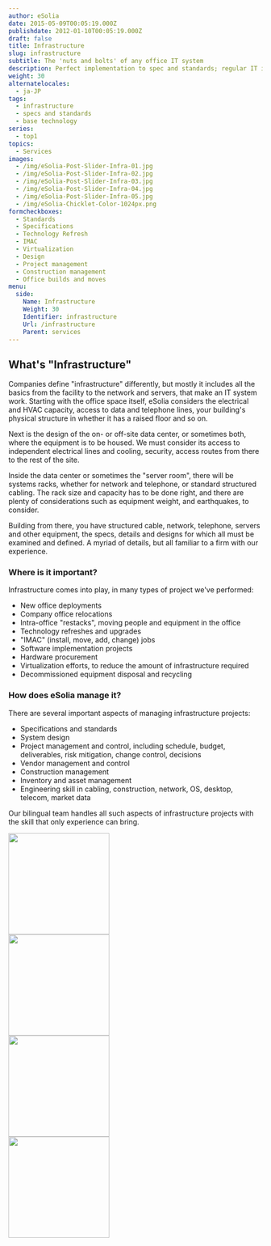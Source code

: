 ```yaml
---
author: eSolia
date: 2015-05-09T00:05:19.000Z
publishdate: 2012-01-10T00:05:19.000Z
draft: false
title: Infrastructure
slug: infrastructure
subtitle: The 'nuts and bolts' of any office IT system
description: Perfect implementation to spec and standards; regular IT infrastructure or technology refreshes, performed with aplomb. - from eSolia Inc.
weight: 30
alternatelocales:
  - ja-JP
tags:
  - infrastructure
  - specs and standards
  - base technology
series:
  - top1
topics:
  - Services
images:
  - /img/eSolia-Post-Slider-Infra-01.jpg
  - /img/eSolia-Post-Slider-Infra-02.jpg
  - /img/eSolia-Post-Slider-Infra-03.jpg
  - /img/eSolia-Post-Slider-Infra-04.jpg
  - /img/eSolia-Post-Slider-Infra-05.jpg
  - /img/eSolia-Chicklet-Color-1024px.png
formcheckboxes:
  - Standards
  - Specifications
  - Technology Refresh
  - IMAC
  - Virtualization
  - Design
  - Project management
  - Construction management
  - Office builds and moves
menu:
  side:
    Name: Infrastructure
    Weight: 30
    Identifier: infrastructure
    Url: /infrastructure
    Parent: services
---
```


## What's "Infrastructure"
Companies define "infrastructure" differently, but mostly it includes all the basics from the facility to the network and servers, that make an IT system work. Starting with the office space itself, eSolia considers the electrical and HVAC capacity, access to data and telephone lines, your building's physical structure in whether it has a raised floor and so on.

Next is the design of the on- or off-site data center, or sometimes both, where the equipment is to be housed. We must consider its access to independent electrical lines and cooling, security, access routes from there to the rest of the site.

Inside the data center or sometimes the "server room", there will be systems racks, whether for network and telephone, or standard structured cabling. The rack size and capacity has to be done right, and there are plenty of considerations such as equipment weight, and earthquakes, to consider.

Building from there, you have structured cable, network, telephone, servers and other equipment, the specs, details and designs for which all must be examined and defined. A myriad of details, but all familiar to a firm with our experience.

### Where is it important?
Infrastructure comes into play, in many types of project we've performed:

* New office deployments
* Company office relocations
* Intra-office "restacks", moving people and equipment in the office
* Technology refreshes and upgrades
* "IMAC" (install, move, add, change) jobs
* Software implementation projects
* Hardware procurement
* Virtualization efforts, to reduce the amount of infrastructure required
* Decommissioned equipment disposal and recycling

### How does eSolia manage it?
There are several important aspects of managing infrastructure projects:

* Specifications and standards
* System design
* Project management and control, including schedule, budget, deliverables, risk mitigation, change control, decisions
* Vendor management and control
* Construction management
* Inventory and asset management
* Engineering skill in cabling, construction, network, OS, desktop, telecom, market data

Our bilingual team handles all such aspects of infrastructure projects with the skill that only experience can bring.

<div class="row">
  <div class="col s12 m6 l3"><img class="materialboxed" data-caption="Server rack infra - by eSolia Inc." width="200" src="/img/eSolia-Post-Slider-Infra-01.jpg"></div>
  <div class="col s12 m6 l3"><img class="materialboxed" data-caption="Telco infra - by eSolia Inc." width="200" src="/img/eSolia-Post-Slider-Infra-02.jpg"></div>
  <div class="col s12 m6 l3"><img class="materialboxed" data-caption="Data center infra - by eSolia Inc." width="200" src="/img/eSolia-Post-Slider-Infra-05.jpg"></div>
  <div class="col s12 m6 l3"><img class="materialboxed" data-caption="Structured cable infra - by eSolia Inc." width="200" src="/img/eSolia-Post-Slider-Infra-04.jpg"></div>
</div>
